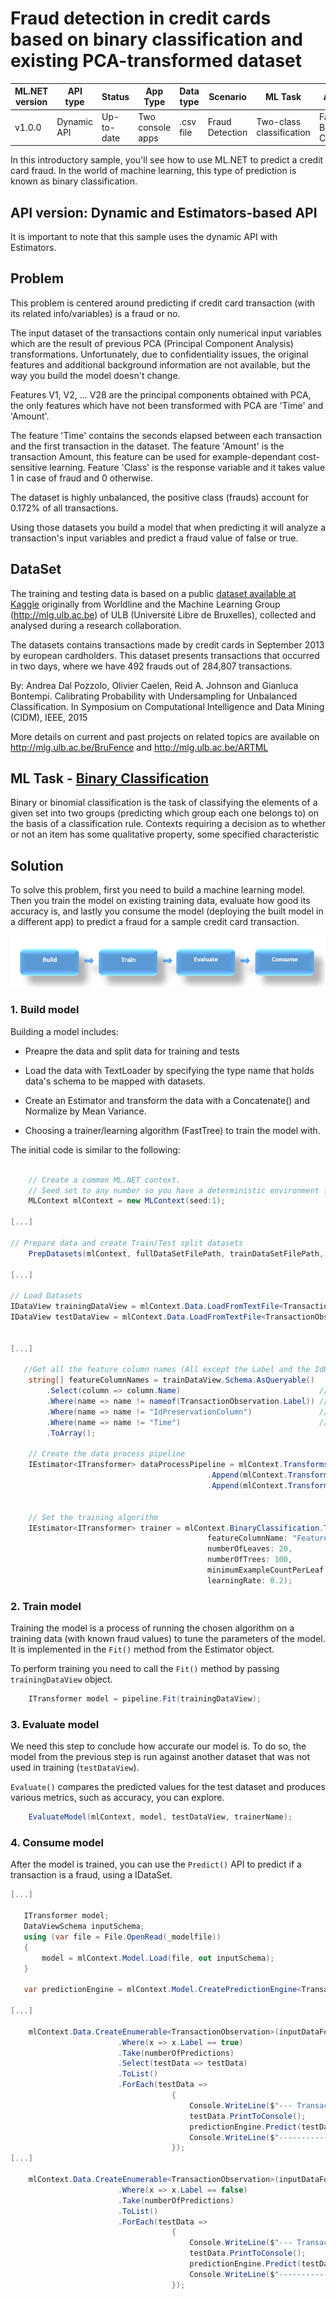 # Fraud detection in credit cards based on binary classification and existing PCA-transformed dataset

| ML.NET version | API type          | Status                        | App Type    | Data type | Scenario            | ML Task                   | Algorithms                  |
|----------------|-------------------|-------------------------------|-------------|-----------|---------------------|---------------------------|-----------------------------|
| v1.0.0           | Dynamic API | Up-to-date | Two console apps | .csv file | Fraud Detection | Two-class classification | FastTree Binary Classification |

In this introductory sample, you'll see how to use ML.NET to predict a credit card fraud. In the world of machine learning, this type of prediction is known as binary classification.

## API version: Dynamic and Estimators-based API
It is important to note that this sample uses the dynamic API with Estimators.

## Problem
This problem is centered around predicting if credit card transaction (with its related info/variables) is a fraud or no. 
 
The input dataset of the transactions contain only numerical input variables which are the result of previous PCA (Principal Component Analysis) transformations. Unfortunately, due to confidentiality issues, the original features and additional background information are not available, but the way you build the model doesn't change.  

Features V1, V2, ... V28 are the principal components obtained with PCA, the only features which have not been transformed with PCA are 'Time' and 'Amount'. 

The feature 'Time' contains the seconds elapsed between each transaction and the first transaction in the dataset. The feature 'Amount' is the transaction Amount, this feature can be used for example-dependant cost-sensitive learning. Feature 'Class' is the response variable and it takes value 1 in case of fraud and 0 otherwise.

The dataset is highly unbalanced, the positive class (frauds) account for 0.172% of all transactions.

Using those datasets you build a model that when predicting it will analyze a transaction's input variables and predict a fraud value of false or true.

## DataSet

The training and testing data is based on a public [dataset available at Kaggle](https://www.kaggle.com/mlg-ulb/creditcardfraud) originally from Worldline and the Machine Learning Group (http://mlg.ulb.ac.be) of ULB (Université Libre de Bruxelles), collected and analysed during a research collaboration. 

The datasets contains transactions made by credit cards in September 2013 by european cardholders. This dataset presents transactions that occurred in two days, where we have 492 frauds out of 284,807 transactions.

By: Andrea Dal Pozzolo, Olivier Caelen, Reid A. Johnson and Gianluca Bontempi. Calibrating Probability with Undersampling for Unbalanced Classification. In Symposium on Computational Intelligence and Data Mining (CIDM), IEEE, 2015

More details on current and past projects on related topics are available on http://mlg.ulb.ac.be/BruFence and http://mlg.ulb.ac.be/ARTML

## ML Task - [Binary Classification](https://en.wikipedia.org/wiki/Binary_classification)

Binary or binomial classification is the task of classifying the elements of a given set into two groups (predicting which group each one belongs to) on the basis of a classification rule. Contexts requiring a decision as to whether or not an item has some qualitative property, some specified characteristic
  
## Solution

To solve this problem, first you need to build a machine learning model. Then you train the model on existing training data, evaluate how good its accuracy is, and lastly you consume the model (deploying the built model in a different app) to predict a fraud for a sample credit card transaction.

![Build -> Train -> Evaluate -> Consume](../shared_content/modelpipeline.png)


### 1. Build model
Building a model includes:

- Preapre the data and split data for training and tests

- Load the data with TextLoader by specifying the type name that holds data's schema to be mapped with datasets.

- Create an Estimator and transform the data with a Concatenate() and Normalize by Mean Variance. 

- Choosing a trainer/learning algorithm (FastTree) to train the model with.


The initial code is similar to the following:

`````csharp

    // Create a common ML.NET context.
    // Seed set to any number so you have a deterministic environment for repeateable results
    MLContext mlContext = new MLContext(seed:1);

[...]

// Prepare data and create Train/Test split datasets
    PrepDatasets(mlContext, fullDataSetFilePath, trainDataSetFilePath, testDataSetFilePath);

[...]

// Load Datasets
IDataView trainingDataView = mlContext.Data.LoadFromTextFile<TransactionObservation>(trainDataSetFilePath, separatorChar: ',', hasHeader: true);
IDataView testDataView = mlContext.Data.LoadFromTextFile<TransactionObservation>(testDataSetFilePath, separatorChar: ',', hasHeader: true);

    
[...]

   //Get all the feature column names (All except the Label and the IdPreservationColumn)
    string[] featureColumnNames = trainDataView.Schema.AsQueryable()
        .Select(column => column.Name)                               // Get alll the column names
        .Where(name => name != nameof(TransactionObservation.Label)) // Do not include the Label column
        .Where(name => name != "IdPreservationColumn")               // Do not include the IdPreservationColumn/StratificationColumn
        .Where(name => name != "Time")                               // Do not include the Time column. Not needed as feature column
        .ToArray();

    // Create the data process pipeline
    IEstimator<ITransformer> dataProcessPipeline = mlContext.Transforms.Concatenate("Features", featureColumnNames)
                                            .Append(mlContext.Transforms.DropColumns(new string[] { "Time" }))
                                            .Append(mlContext.Transforms.NormalizeMeanVariance(inputColumnName: "Features",
                                                                                 outputColumnName: "FeaturesNormalizedByMeanVar"));

    // Set the training algorithm
    IEstimator<ITransformer> trainer = mlContext.BinaryClassification.Trainers.FastTree(labelColumnName: nameof(TransactionObservation.Label),
                                            featureColumnName: "FeaturesNormalizedByMeanVar",
                                            numberOfLeaves: 20,
                                            numberOfTrees: 100,
                                            minimumExampleCountPerLeaf: 10,
                                            learningRate: 0.2);

`````

### 2. Train model
Training the model is a process of running the chosen algorithm on a training data (with known fraud values) to tune the parameters of the model. It is implemented in the `Fit()` method from the Estimator object.

To perform training you need to call the `Fit()` method by passing `trainingDataView` object.

`````csharp    
    ITransformer model = pipeline.Fit(trainingDataView);
`````

### 3. Evaluate model
We need this step to conclude how accurate our model is. To do so, the model from the previous step is run against another dataset that was not used in training (`testDataView`). 

`Evaluate()` compares the predicted values for the test dataset and produces various metrics, such as accuracy, you can explore.

`````csharp
    EvaluateModel(mlContext, model, testDataView, trainerName);
`````

### 4. Consume model
After the model is trained, you can use the `Predict()` API to predict if a transaction is a fraud, using a IDataSet.

`````csharp
[...]

   ITransformer model;
   DataViewSchema inputSchema;
   using (var file = File.OpenRead(_modelfile))
   {
       model = mlContext.Model.Load(file, out inputSchema);
   }

   var predictionEngine = mlContext.Model.CreatePredictionEngine<TransactionObservation, TransactionFraudPrediction>(model);

[...]

    mlContext.Data.CreateEnumerable<TransactionObservation>(inputDataForPredictions, reuseRowObject: false)
                        .Where(x => x.Label == true)
                        .Take(numberOfPredictions)
                        .Select(testData => testData)
                        .ToList()
                        .ForEach(testData => 
                                    {
                                        Console.WriteLine($"--- Transaction ---");
                                        testData.PrintToConsole();
                                        predictionEngine.Predict(testData).PrintToConsole();
                                        Console.WriteLine($"-------------------");
                                    });
[...]

    mlContext.Data.CreateEnumerable<TransactionObservation>(inputDataForPredictions, reuseRowObject: false)
                        .Where(x => x.Label == false)
                        .Take(numberOfPredictions)
                        .ToList()
                        .ForEach(testData =>
                                    {
                                        Console.WriteLine($"--- Transaction ---");
                                        testData.PrintToConsole();
                                        predictionEngine.Predict(testData).PrintToConsole();
                                        Console.WriteLine($"-------------------");
                                    });

`````

